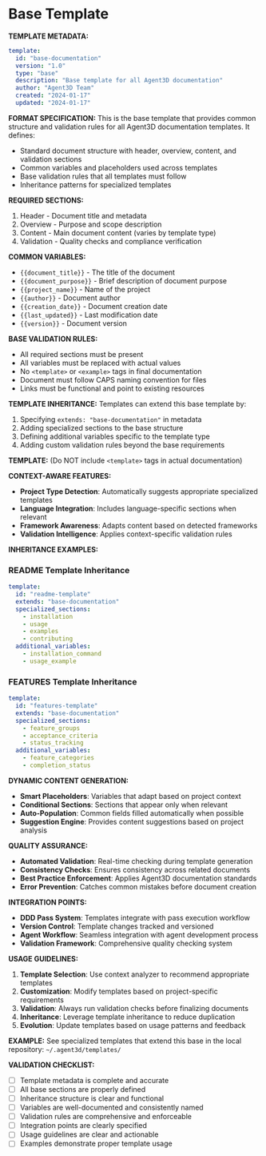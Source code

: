 # Base Template

**TEMPLATE METADATA:**
```yaml
template:
  id: "base-documentation"
  version: "1.0"
  type: "base"
  description: "Base template for all Agent3D documentation"
  author: "Agent3D Team"
  created: "2024-01-17"
  updated: "2024-01-17"
```

**FORMAT SPECIFICATION:** This is the base template that provides common structure and validation rules for all Agent3D documentation templates. It defines:
- Standard document structure with header, overview, content, and validation sections
- Common variables and placeholders used across templates
- Base validation rules that all templates must follow
- Inheritance patterns for specialized templates

**REQUIRED SECTIONS:**
1. Header - Document title and metadata
2. Overview - Purpose and scope description
3. Content - Main document content (varies by template type)
4. Validation - Quality checks and compliance verification

**COMMON VARIABLES:**
- `{{document_title}}` - The title of the document
- `{{document_purpose}}` - Brief description of document purpose
- `{{project_name}}` - Name of the project
- `{{author}}` - Document author
- `{{creation_date}}` - Document creation date
- `{{last_updated}}` - Last modification date
- `{{version}}` - Document version

**BASE VALIDATION RULES:**
- All required sections must be present
- All variables must be replaced with actual values
- No `<template>` or `<example>` tags in final documentation
- Document must follow CAPS naming convention for files
- Links must be functional and point to existing resources

**TEMPLATE INHERITANCE:**
Templates can extend this base template by:
1. Specifying `extends: "base-documentation"` in metadata
2. Adding specialized sections to the base structure
3. Defining additional variables specific to the template type
4. Adding custom validation rules beyond the base requirements

**TEMPLATE:** (Do NOT include `<template>` tags in actual documentation)
<template>
# {{document_title}}

**DOCUMENT METADATA:**
- **Purpose**: {{document_purpose}}
- **Author**: {{author}}
- **Created**: {{creation_date}}
- **Last Updated**: {{last_updated}}
- **Version**: {{version}}

## Overview

{{overview_content}}

## {{content_section_title}}

{{main_content}}

## Validation Checklist

**Base Requirements:**
- [ ] Document title is descriptive and follows naming conventions
- [ ] All required sections are present and complete
- [ ] All template variables have been replaced with actual values
- [ ] No template tags (`<template>`, `<example>`) remain in final document
- [ ] Document follows CAPS naming convention if it's a documentation file
- [ ] All links are functional and point to existing resources
- [ ] Content is clear, concise, and serves the document purpose

**Template-Specific Requirements:**
{{additional_validation_rules}}
</template>

**CONTEXT-AWARE FEATURES:**
- **Project Type Detection**: Automatically suggests appropriate specialized templates
- **Language Integration**: Includes language-specific sections when relevant
- **Framework Awareness**: Adapts content based on detected frameworks
- **Validation Intelligence**: Applies context-specific validation rules

**INHERITANCE EXAMPLES:**

### README Template Inheritance
```yaml
template:
  id: "readme-template"
  extends: "base-documentation"
  specialized_sections:
    - installation
    - usage
    - examples
    - contributing
  additional_variables:
    - installation_command
    - usage_example
```

### FEATURES Template Inheritance
```yaml
template:
  id: "features-template"
  extends: "base-documentation"
  specialized_sections:
    - feature_groups
    - acceptance_criteria
    - status_tracking
  additional_variables:
    - feature_categories
    - completion_status
```

**DYNAMIC CONTENT GENERATION:**
- **Smart Placeholders**: Variables that adapt based on project context
- **Conditional Sections**: Sections that appear only when relevant
- **Auto-Population**: Common fields filled automatically when possible
- **Suggestion Engine**: Provides content suggestions based on project analysis

**QUALITY ASSURANCE:**
- **Automated Validation**: Real-time checking during template generation
- **Consistency Checks**: Ensures consistency across related documents
- **Best Practice Enforcement**: Applies Agent3D documentation standards
- **Error Prevention**: Catches common mistakes before document creation

**INTEGRATION POINTS:**
- **DDD Pass System**: Templates integrate with pass execution workflow
- **Version Control**: Template changes tracked and versioned
- **Agent Workflow**: Seamless integration with agent development process
- **Validation Framework**: Comprehensive quality checking system

**USAGE GUIDELINES:**
1. **Template Selection**: Use context analyzer to recommend appropriate templates
2. **Customization**: Modify templates based on project-specific requirements
3. **Validation**: Always run validation checks before finalizing documents
4. **Inheritance**: Leverage template inheritance to reduce duplication
5. **Evolution**: Update templates based on usage patterns and feedback

**EXAMPLE:** See specialized templates that extend this base in the local repository: `~/.agent3d/templates/`

**VALIDATION CHECKLIST:**
- [ ] Template metadata is complete and accurate
- [ ] All base sections are properly defined
- [ ] Inheritance structure is clear and functional
- [ ] Variables are well-documented and consistently named
- [ ] Validation rules are comprehensive and enforceable
- [ ] Integration points are clearly specified
- [ ] Usage guidelines are clear and actionable
- [ ] Examples demonstrate proper template usage
